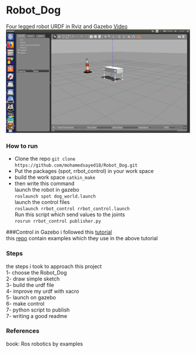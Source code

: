 # Robot_Dog
Four legged robot URDF in Rviz and Gazebo [Video](https://youtu.be/crmAcT25vDQ) <br/>
![](https://github.com/mohamedsayed18/Robot_Dog/blob/Readme/images/Dog_Gazebo.png)
### How to run
* Clone the repo `git clone https://github.com/mohamedsayed18/Robot_Dog.git`<br/>
* Put the packages (spot, rrbot_control) in your work space <br/>
* build the work space `catkin_make`<br/>
* then write this command <br/>
launch the robot in gazebo<br/>
`roslaunch spot dog_world.launch`<br/>
launch the control files<br/>
`roslaunch rrbot_control rrbot_control.launch`<br/>
Run this script which send values to the joints<br/>
`rosrun rrbot_control publisher.py`<br/>

###Control in Gazebo
i followed this [tutorial](http://gazebosim.org/tutorials/?tut=ros_control)<br/>
this [repo](https://github.com/ros-simulation/gazebo_ros_demos.git) contain examples which they use in the above tutorial<br/>

### Steps
the steps i took to approach this project<br/>
1- choose the Robot_Dog<br/>
2- draw simple sketch <br/>
3- build the urdf file <br/>
4- improve my urdf with xacro <br/>
5- launch on gazebo <br/>
6- make control <br/>
7- python script to publish <br/>
7- writing a good readme <br/>

### References
book: Ros robotics by examples <br/>
